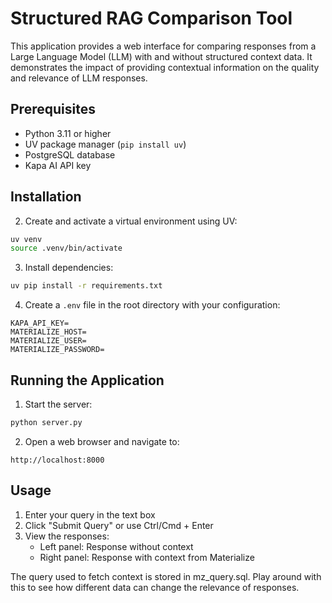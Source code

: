 # Structured RAG Comparison Tool

This application provides a web interface for comparing responses from a Large Language Model (LLM) with and without structured context data. It demonstrates the impact of providing contextual information on the quality and relevance of LLM responses.

## Prerequisites

- Python 3.11 or higher
- UV package manager (`pip install uv`)
- PostgreSQL database
- Kapa AI API key

## Installation

2. Create and activate a virtual environment using UV:
```bash
uv venv
source .venv/bin/activate
```

3. Install dependencies:
```bash
uv pip install -r requirements.txt
```

4. Create a `.env` file in the root directory with your configuration:
```env
KAPA_API_KEY=
MATERIALIZE_HOST=
MATERIALIZE_USER=
MATERIALIZE_PASSWORD=
```

## Running the Application

1. Start the server:
```bash
python server.py
```

2. Open a web browser and navigate to:
```
http://localhost:8000
```

## Usage

1. Enter your query in the text box
2. Click "Submit Query" or use Ctrl/Cmd + Enter
3. View the responses:
   - Left panel: Response without context
   - Right panel: Response with context from Materialize 

The query used to fetch context is stored in mz_query.sql. 
Play around with this to see how different data can change the relevance of responses.
